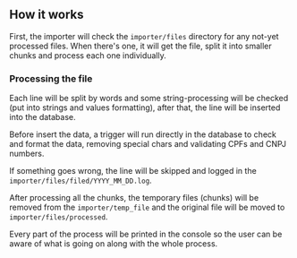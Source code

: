 ## How it works

First, the importer will check the `importer/files` directory for any not-yet processed files.
When there's one, it will get the file, split it into smaller chunks and process each one individually.

### Processing the file

Each line will be split by words and some string-processing will be checked (put into strings and values formatting), after that, the line will be inserted into the database.

Before insert the data, a trigger will run directly in the database to check and format the data, removing special chars and validating CPFs and CNPJ numbers. 

If something goes wrong, the line will be skipped and logged in the `importer/files/filed/YYYY_MM_DD.log`.

After processing all the chunks, the temporary files (chunks) will be removed from the `importer/temp_file` and the original file will be moved to `importer/files/processed`.

Every part of the process will be printed in the console so the user can be aware of what is going on along with the whole process.